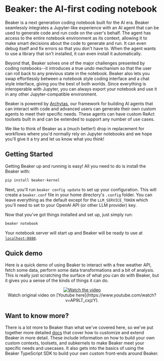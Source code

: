 # Beaker: the AI-first coding notebook
Beaker is a next generation coding notebook built for the AI era. Beaker seamlessly integrates a Jupyter-like experience with an AI agent that can be used to generate code and run code on the user's behalf. The agent has access to the entire notebook environment as its context, allowing it to make smart decisions about the code to generate and run. It can even debug itself and fix errors so that you don't have to. When the agent wants to use a library that isn't installed, it can even install it automatically. 

Beyond that, Beaker solves one of the major challenges presented by coding notebooks--it introduces a true _undo_ mechanism so that the user can roll back to any previous state in the notebook. Beaker also lets you swap effortlessly between a notebook style coding interface and a chat style interface, giving you the best of both worlds. Since everything is interoperable with Jupyter, you can always export your notebook and use it in any other Jupyter-compatible environment.

Beaker is powered by [Archytas](https://github.com/jataware/archytas), our framework for building AI agents that can interact with code and advanced users can generate their own custom agents to meet their specific needs. These agents can have custom ReAct toolsets built in and can be extended to support any number of use cases.

We like to think of Beaker as a (much better!) drop in replacement for workflows where you'd normally rely on Jupyter notebooks and we hope you'll give it a try and let us know what you think!

## Getting Started

Getting Beaker up and running is easy! All you need to do is install the Beaker with:

```bash
pip install beaker-kernel
```

Next, you'll run `beaker config update` to set up your configuration. This will create a `beaker.conf` file in your home directory's `.config` folder. You can leave everything as the default except for the `LLM_SERVICE_TOKEN` which you'll need to set to your OpenAI API (or other LLM provider) key.

Now that you've got things installed and set up, just simply run:

```bash
beaker notebook
``` 

Your notebook server will start up and Beaker will be ready to use at [`localhost:8888`](http://localhost:8888).

## Quick demo

Here is a quick demo of using Beaker to interact with a free weather API, fetch some data, perform some data transformations and a bit of analysis. This is really just scratching the surface of what you can do with Beaker, but it gives you a sense of the kinds of things it can do.

<div align="center">
  <a href="https://www.youtube.com/watch?v=AP9LT_cxjzY">
    <img src="docs/assets/beaker-movie-3x-optimized.gif" alt="Watch the video">
  </a>
  <br/>
  Watch original video on [Youtube here](https://www.youtube.com/watch?v=AP9LT_cxjzY).
</div>

## Want to know more?

There is a lot more to Beaker than what we've covered here, so we've put together more detailed [docs](https://jataware.github.io/beaker-kernel/) that cover how to customize and extend Beaker in more detail. These include information on how to build your own custom contexts, toolsets, and subkernels to make Beaker meet your specific needs and usecases. It also gets into the basics of using the Beaker TypeScript SDK to build your own custom front-ends around Beaker.